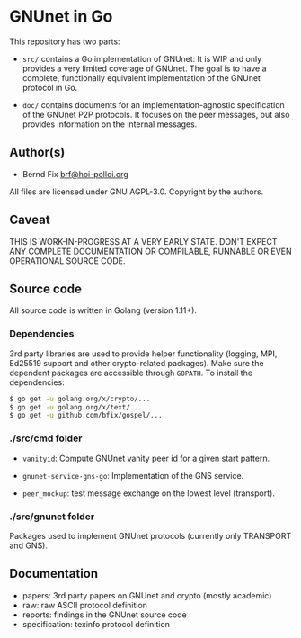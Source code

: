 # GNUnet in Go

This repository has two parts:

* `src/` contains a Go implementation of GNUnet: It is WIP and only provides a
very limited coverage of GNUnet. The goal is to have a complete, functionally
equivalent implementation of the GNUnet protocol in Go.

* `doc/` contains documents for an implementation-agnostic specification of the
GNUnet P2P protocols. It focuses on the peer messages, but also provides
information on the internal messages.

## Author(s)
 * Bernd Fix <brf@hoi-polloi.org>

All files are licensed under GNU AGPL-3.0. Copyright by the authors.

## Caveat

THIS IS WORK-IN-PROGRESS AT A VERY EARLY STATE. DON'T EXPECT ANY COMPLETE
DOCUMENTATION OR COMPILABLE, RUNNABLE OR EVEN OPERATIONAL SOURCE CODE.

## Source code

All source code is written in Golang (version 1.11+).

### Dependencies

3rd party libraries are used to provide helper functionality (logging, MPI,
Ed25519 support and other crypto-related packages). Make sure the dependent
packages are accessible through `GOPATH`. To install the dependencies:

```bash
$ go get -u golang.org/x/crypto/...
$ go get -u golang.org/x/text/...
$ go get -u github.com/bfix/gospel/...
```

### ./src/cmd folder

* `vanityid`: Compute GNUnet vanity peer id for a given start pattern.

* `gnunet-service-gns-go`: Implementation of the GNS service.

* `peer_mockup`: test message exchange on the lowest level (transport).

### ./src/gnunet folder

Packages used to implement GNUnet protocols (currently only TRANSPORT
and GNS).

## Documentation

* papers: 3rd party papers on GNUnet and crypto (mostly academic)
* raw: raw ASCII protocol definition
* reports: findings in the GNUnet source code
* specification: texinfo protocol definition

